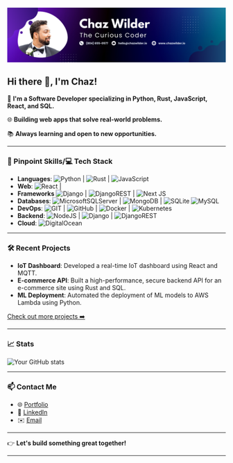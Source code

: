 
![Chaz Wilder](gh-banner.png)

## Hi there 👋, I'm Chaz!

🔭 **I'm a Software Developer specializing in Python, Rust, JavaScript, React, and SQL.**

🌐 **Building web apps that solve real-world problems.**

📚 **Always learning and open to new opportunities.**

---

### 📌 Pinpoint Skills/💻 Tech Stack

- **Languages**:  ![Python](https://img.shields.io/badge/python-3670A0?style=flat&logo=python&logoColor=ffdd54) |  ![Rust](https://img.shields.io/badge/rust-%23000000.svg?style=flat&logo=rust&logoColor=white) |  ![JavaScript](https://img.shields.io/badge/javascript-%23323330.svg?style=flat&logo=javascript&logoColor=%23F7DF1E)
- **Web**:  ![React](https://img.shields.io/badge/react-%2320232a.svg?style=flat&logo=react&logoColor=%2361DAFB) | 
- **Frameworks** ![Django](https://img.shields.io/badge/django-%23092E20.svg?style=flat&logo=django&logoColor=white) |  ![DjangoREST](https://img.shields.io/badge/DJANGO-REST-ff1709?style=flat&logo=django&logoColor=white&color=ff1709&labelColor=gray) |  ![Next JS](https://img.shields.io/badge/Next-black?style=flat&logo=next.js&logoColor=white)
- **Databases**:  ![MicrosoftSQLServer](https://img.shields.io/badge/Microsoft%20SQL%20Sever-CC2927?style=flat&logo=microsoft%20sql%20server&logoColor=white) |  ![MongoDB](https://img.shields.io/badge/MongoDB-%234ea94b.svg?style=flat&logo=mongodb&logoColor=white) |  ![SQLite](https://img.shields.io/badge/sqlite-%2307405e.svg?style=flat&logo=sqlite&logoColor=white) ![MySQL](https://img.shields.io/badge/mysql-%2300f.svg?style=flat&logo=mysql&logoColor=white)
- **DevOps**:  ![GIT](https://img.shields.io/badge/Git-fc6d26?style=flat&logo=git&logoColor=white) |  ![GitHub](https://img.shields.io/badge/GitHub-%23121011.svg?style=flat&logo=github&logoColor=white) |  ![Docker](https://img.shields.io/badge/docker-%230db7ed.svg?style=flat&logo=docker&logoColor=white) |  ![Kubernetes](https://img.shields.io/badge/kubernetes-%23326ce5.svg?style=flat&logo=kubernetes&logoColor=white)
- **Backend**:  ![NodeJS](https://img.shields.io/badge/node.js-6DA55F?style=flat&logo=node.js&logoColor=white) |  ![Django](https://img.shields.io/badge/django-%23092E20.svg?style=flat&logo=django&logoColor=white) |  ![DjangoREST](https://img.shields.io/badge/DJANGO-REST-ff1709?style=flat&logo=django&logoColor=white&color=ff1709&labelColor=gray)
- **Cloud**:  ![DigitalOcean](https://img.shields.io/badge/DigitalOcean-%230167ff.svg?style=flat&logo=digitalOcean&logoColor=white)
---

### 🛠️ Recent Projects

- **IoT Dashboard**: Developed a real-time IoT dashboard using React and MQTT. 
- **E-commerce API**: Built a high-performance, secure backend API for an e-commerce site using Rust and SQL.
- **ML Deployment**: Automated the deployment of ML models to AWS Lambda using Python.

[Check out more projects ➡️](https://github.com/YourUsername?tab=repositories)

---

### 📈 Stats

![Your GitHub stats](https://github-readme-stats.vercel.app/api?username=chazwilder&show_icons=true&hide_border=true)

---

### 📫 Contact Me

- 🌐 [Portfolio](https://your-portfolio.com)
- 💼 [LinkedIn](https://www.linkedin.com/in/your-linkedin/)
- ✉️ [Email](mailto:your.email@example.com)

---

👉 **Let's build something great together!**

---

